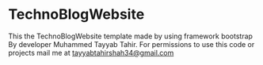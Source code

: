 # TechnoBlogWebsite
This the TechnoBlogWebsite template made by using framework bootstrap By developer Muhammed Tayyab Tahir.
For permissions to use this code or projects mail me at tayyabtahirshah34@gmail.com
